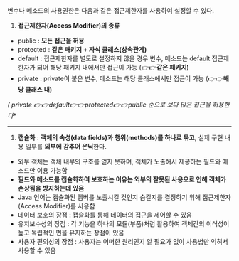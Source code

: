 변수나 메소드의 사용권한은 다음과 같은 접근제한자를 사용하여 설정할 수 있다.

1. **접근제한자(Access Modifier)의 종류**
- public : **모든 접근을 허용**
- protected : **같은 패키지 + 자식 클래스(상속관계)**
- default : 접근제한자를 별도로 설정하지 않을 경우 변수, 메소드는 default 접근제한자가 되어 해당 패키지 내에서만 접근이 가능
(👉👉**같은 패키지)**
- private : private이 붙은 변수, 메소드는 해당 클래스에서만 접근이 가능 (👉👉**해당 클래스 내)**

**(* private 👉👉default👉👉protected👉👉public 순으로 보다 많은 접근을 허용한다**

---

1. **캡슐화** : **객체의 속성(data fields)과 행위(methods)를 하나로 묶고**, 실제 구현 내용 일부를 **외부에 감추어 은닉**한다.
- 외부 객체는 객체 내부의 구조를 얻지 못하며, 객체가 노출해서 제공하는 필드와 메소드만 이용 가능함
- **필드와 메소드를 캡슐화하여 보호하는 이유는 외부의 잘못된 사용으로 인해 객체가 손상됨을 방지하는데 있음**
- Java 언어는 캡슐화된 멤버를 노출시킬 것인지 숨길지를 결정하기 위해 접근제한자(Access Modifier)를 사용함
- 데이터 보호의 장점 : 캡슐화를 통해 데이터의 접근을 제어할 수 있음
- 유지보수성의 장점 : 각 기능을 하나의 모듈(부품)처럼 활용하여 객체간의 이식성이 높고 독립적인 면을 유지하는 장점이 있음
- 사용자 편의성의 장점 : 사용자는 어떠한 원리인지 알 필요가 없이 사용법만 익혀서 사용할 수 있음
